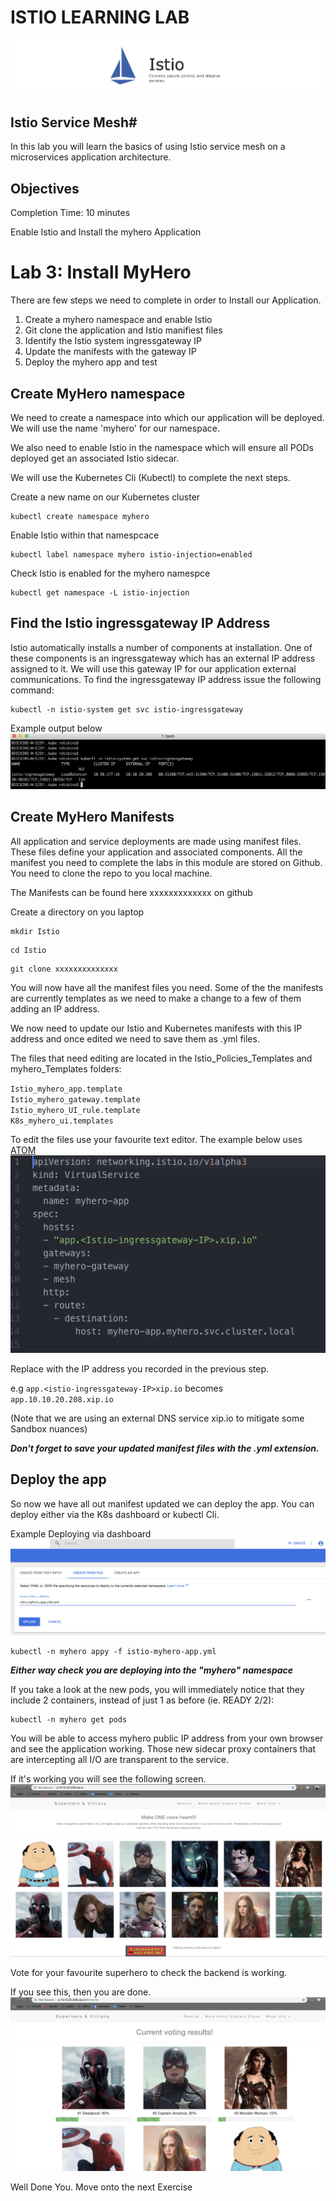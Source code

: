 # ISTIO LEARNING LAB

![alt text][logo]

[logo]: Istio_DNE_Images/istio_banner.png "Logo Title Text 2"

<!-- TOC -->
## Istio Service Mesh#

In this lab you will learn the basics of using Istio service mesh on a microservices application architecture.

## Objectives
Completion Time: 10 minutes

Enable Istio and Install the myhero Application


# Lab 3: Install MyHero
There are few steps we need to complete in order to Install our Application.

1. Create a myhero namespace and enable Istio
2. Git clone the application and Istio manifiest files
3. Identify the Istio system ingressgateway IP
4. Update the manifests with the gateway IP
5. Deploy the myhero app and test

## Create MyHero namespace
We need to create a namespace into which our application will be deployed. We will use the name 'myhero' for our namespace.

We also need to enable Istio in the namespace which will ensure all PODs deployed get an associated Istio sidecar.

We will use the Kubernetes Cli (Kubectl) to complete the next steps.

Create a new name on our Kubernetes cluster
```
kubectl create namespace myhero
```
Enable Istio within that namespcace
```
kubectl label namespace myhero istio-injection=enabled
```
Check Istio is enabled for the myhero namespce
```
kubectl get namespace -L istio-injection
```
## Find the Istio ingressgateway IP Address

Istio automatically installs a number of components at installation. One of these components is an ingressgateway which has an external IP address assigned to it. We will use this gateway IP for our application external communications. To find the ingressgateway IP address issue the following command:

```
kubectl -n istio-system get svc istio-ingressgateway
```

Example output below
![alt text][kubectl_get_istio_gateway_ip]

[kubectl_get_istio_gateway_ip]:Istio_DNE_Images/kubectl_get_istio_gateway_ip.png

## Create MyHero Manifests
All application and service deployments are made using manifest files. These files define your application and associated components. All the manifest you need to complete the labs in this module are stored on Github. You need to clone the repo to you local machine.

The Manifests can be found here xxxxxxxxxxxxx on github

Create a directory on you laptop
```
mkdir Istio
```
```
cd Istio
```

```
git clone xxxxxxxxxxxxxx
```

You will now have all the manifest files you need.
Some of the the manifests are currently templates as we need to make a change to a few of them adding an IP address.

We now need to update our Istio and Kubernetes manifests with this IP address and once edited we need to save them as .yml files.

The files that need editing are located in the Istio_Policies_Templates and myhero_Templates folders:

`Istio_myhero_app.template`<br>
`Istio_myhero_gateway.template`<br>
`Istio_myhero_UI_rule.template`<br>
`K8s_myhero_ui.templates`<br>

To edit the files use your favourite text editor.
The example below uses [ATOM](https://atom.io/)
![alt text][Istio-manifest-edit-example]

[Istio-manifest-edit-example]:Istio_DNE_Images/Istio-manifest-edit-example.png

Replace <Istio-ingressgateway-IP> with the IP address you recorded in the previous step.

e.g `app.<istio-ingressgateway-IP>xip.io` becomes `app.10.10.20.208.xip.io`

(Note that we are using an external DNS service xip.io to mitigate some Sandbox nuances)

***Don't forget to save your updated manifest files with the .yml extension.***

## Deploy the app
So now we have all out manifest updated we can deploy the app.
You can deploy either via the K8s dashboard or kubectl Cli.

Example Deploying via dashboard
![alt text][k8s_dash_create]

[k8s_dash_create]:Istio_DNE_Images/k8s_dash_create.png

```
kubectl -n myhero appy -f istio-myhero-app.yml
```

***Either way check you are deploying into the "myhero" namespace***

If you take a look at the new pods, you will immediately notice that they include 2 containers, instead of just 1 as before (ie. READY 2/2):

```
kubectl -n myhero get pods
```
You will be able to access myhero public IP address from your own browser and see the application working. Those new sidecar proxy containers that are intercepting all I/O are transparent to the service.

If it's working you will see the following screen.
![alt text][myhero_working]

[myhero_working]:Istio_DNE_Images/myhero_working.png

Vote for your favourite superhero to check the backend is working.

If you see this, then you are done.
![alt text][myhero_backend]

[myhero_backend]:Istio_DNE_Images/myhero_backend.png

Well Done You. Move onto the next Exercise
